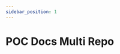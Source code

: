 ```yaml
---
sidebar_position: 1
---
```


# POC Docs Multi Repo

```java file=../demo-guide-doc/src/main/java/br/com/cardoso/controller/PersonController.java tab={"label":"Controller"}
```

```java file=../demo-guide-doc/src/main/java/br/com/cardoso/model/Person.java tab={"label":"Model"}
```